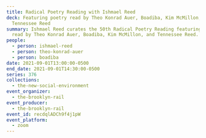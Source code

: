 ```yaml
---
title: Radical Poetry Reading with Ishmael Reed
deck: Featuring poetry read by Theo Konrad Auer, Boadiba, Kim McMillon, and
  Tennessee Reed
summary: Ishmael Reed curates the 50th Radical Poetry Reading featuring poetry
  read by Theo Konrad Auer, Boadiba, Kim McMillon, and Tennessee Reed.
people:
  - person: ishmael-reed
  - person: theo-konrad-auer
  - person: boadiba
date: 2021-09-01T13:00:00-0500
end_date: 2021-09-01T14:30:00-0500
series: 376
collections:
  - the-new-social-environment
event_organizer:
  - the-brooklyn-rail
event_producer:
  - the-brooklyn-rail
event_id: recdqlADCh9f4j1pW
event_platform:
  - zoom
---
```

